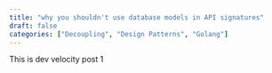 ```yaml
---
title: "why you shouldn't use database models in API signatures"
draft: false
categories: ["Decoupling", "Design Patterns", "Golang"]
---
```


This is dev velocity post 1
